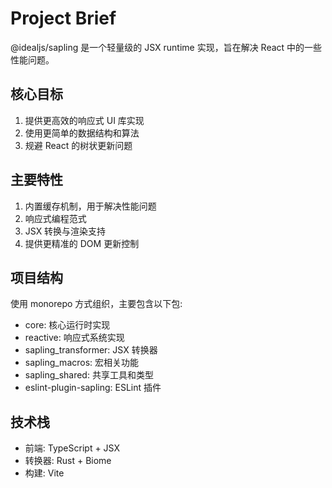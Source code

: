 # Project Brief

@idealjs/sapling 是一个轻量级的 JSX runtime 实现，旨在解决 React 中的一些性能问题。

## 核心目标

1. 提供更高效的响应式 UI 库实现
2. 使用更简单的数据结构和算法
3. 规避 React 的树状更新问题

## 主要特性

1. 内置缓存机制，用于解决性能问题
2. 响应式编程范式
3. JSX 转换与渲染支持
4. 提供更精准的 DOM 更新控制

## 项目结构

使用 monorepo 方式组织，主要包含以下包:

- core: 核心运行时实现
- reactive: 响应式系统实现  
- sapling_transformer: JSX 转换器
- sapling_macros: 宏相关功能
- sapling_shared: 共享工具和类型
- eslint-plugin-sapling: ESLint 插件

## 技术栈

- 前端: TypeScript + JSX
- 转换器: Rust + Biome
- 构建: Vite
